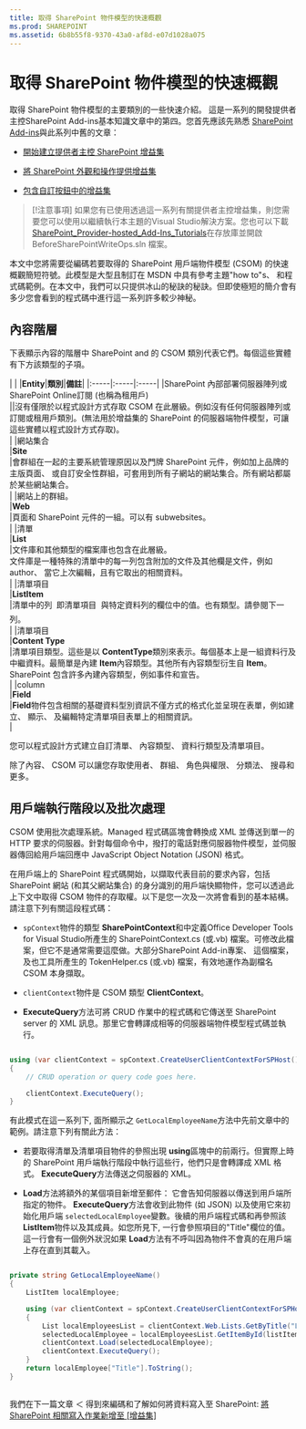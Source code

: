 ```yaml
---
title: 取得 SharePoint 物件模型的快速概觀
ms.prod: SHAREPOINT
ms.assetid: 6b8b55f8-9370-43a0-af8d-e07d1028a075
---
```



# 取得 SharePoint 物件模型的快速概觀
取得 SharePoint 物件模型的主要類別的一些快速介紹。
這是一系列的開發提供者主控SharePoint Add-ins基本知識文章中的第四。您首先應該先熟悉 [SharePoint Add-ins](sharepoint-add-ins.md)與此系列中舊的文章：
  
    
    


-  [開始建立提供者主控 SharePoint 增益集](get-started-creating-provider-hosted-sharepoint-add-ins.md)
    
  
-  [將 SharePoint 外觀和操作提供增益集](give-your-provider-hosted-add-in-the-sharepoint-look-and-feel.md)
    
  
-  [包含自訂按鈕中的增益集](include-a-custom-button-in-the-provider-hosted-add-in.md)
    
  

> [!注意事項]
> 如果您有已使用透過這一系列有關提供者主控增益集，則您需要您可以使用以繼續執行本主題的Visual Studio解決方案。您也可以下載 [SharePoint_Provider-hosted_Add-Ins_Tutorials](https://github.com/OfficeDev/SharePoint_Provider-hosted_Add-ins_Tutorials)在存放庫並開啟 BeforeSharePointWriteOps.sln 檔案。
  
    
    

本文中您將需要從編碼若要取得的 SharePoint 用戶端物件模型 (CSOM) 的快速概觀簡短符號。此模型是大型且制訂在 MSDN 中具有參考主題"how to"s、 和程式碼範例。在本文中，我們可以只提供冰山的秘訣的秘訣。但即使極短的簡介會有多少您會看到的程式碼中進行這一系列許多較少神秘。
## 內容階層

下表顯示內容的階層中 SharePoint and 的 CSOM 類別代表它們。每個這些實體有下方該類型的子項。
  
    
    

|
|
|**Entity**|**類別**|**備註**|
|:-----|:-----|:-----|
|SharePoint 內部部署伺服器陣列或SharePoint Online訂閱 (也稱為租用戶) <br/> ||沒有僅限於以程式設計方式存取 CSOM 在此層級。例如沒有任何伺服器陣列或訂閱或租用戶類別。(無法用於增益集的 SharePoint 的伺服器端物件模型，可讓這些實體以程式設計方式存取)。 <br/> |
|網站集合 <br/> |**Site** <br/> |會群組在一起的主要系統管理原因以及門牌 SharePoint 元件，例如加上品牌的主版頁面、 或自訂安全性群組，可套用到所有子網站的網站集合。所有網站都屬於某些網站集合。 <br/> |
|網站上的群組。 <br/> |**Web** <br/> |頁面和 SharePoint 元件的一組。可以有 subwebsites。 <br/> |
|清單 <br/> |**List** <br/> |文件庫和其他類型的檔案庫也包含在此層級。 <br/> 文件庫是一種特殊的清單中的每一列包含附加的文件及其他欄是文件，例如 author、 當它上次編輯，且有它取出的相關資料。 <br/> |
|清單項目 <br/> |**ListItem** <br/> |清單中的列  即清單項目  與特定資料列的欄位中的值。也有類型。請參閱下一列。 <br/> |
|清單項目 <br/> |**Content Type** <br/> |清單項目類型。這些是以 **ContentType**類別來表示。每個基本上是一組資料行及中繼資料。最簡單是內建 **Item**內容類型。其他所有內容類型衍生自 **Item**。SharePoint 包含許多內建內容類型，例如事件和宣告。 <br/> |
|column <br/> |**Field** <br/> |**Field**物件包含相關的基礎資料型別資訊不僅方式的格式化並呈現在表單，例如建立、 顯示、 及編輯特定清單項目表單上的相關資訊。 <br/> |
   

  
    
    
您可以程式設計方式建立自訂清單、 內容類型、 資料行類型及清單項目。
  
    
    
除了內容、 CSOM 可以讓您存取使用者、 群組、 角色與權限、 分類法、 搜尋和更多。
  
    
    

## 用戶端執行階段以及批次處理
<a name="CSOMBatching"> </a>

CSOM 使用批次處理系統。Managed 程式碼區塊會轉換成 XML 並傳送到單一的 HTTP 要求的伺服器。針對每個命令中，撥打的電話對應伺服器物件模型，並伺服器傳回給用戶端回應中 JavaScript Object Notation (JSON) 格式。
  
    
    
在用戶端上的 SharePoint 程式碼開始，以擷取代表目前的要求內容，包括 SharePoint 網站 (和其父網站集合) 的身分識別的用戶端快顯物件，您可以透過此上下文中取得 CSOM 物件的存取權。以下是您一次及一次將會看到的基本結構。請注意下列有關這段程式碼：
  
    
    

-  `spContext`物件的類型 **SharePointContext**和中定義Office Developer Tools for Visual Studio所產生的 SharePointContext.cs (或.vb) 檔案。可修改此檔案，但它不是通常需要這麼做。大部分SharePoint Add-in專案、 這個檔案，及也工具所產生的 TokenHelper.cs (或.vb) 檔案，有效地運作為副檔名 CSOM 本身擷取。
    
  
-  `clientContext`物件是 CSOM 類型 **ClientContext**。
    
  
- **ExecuteQuery**方法可將 CRUD 作業中的程式碼和它傳送至 SharePoint server 的 XML 訊息。那里它會轉譯成相等的伺服器端物件模型程式碼並執行。
    
  



```cs

using (var clientContext = spContext.CreateUserClientContextForSPHost())
{
    // CRUD operation or query code goes here.

    clientContext.ExecuteQuery();
}
```

有此模式在這一系列下, 面所顯示之 `GetLocalEmployeeName`方法中先前文章中的範例。請注意下列有關此方法：
  
    
    

- 若要取得清單及清單項目物件的參照出現 **using**區塊中的前兩行。但實際上時的 SharePoint 用戶端執行階段中執行這些行，他們只是會轉譯成 XML 格式。 **ExecuteQuery**方法傳送之伺服器的 XML。
    
  
- **Load**方法將額外的某個項目新增至郵件： 它會告知伺服器以傳送到用戶端所指定的物件。 **ExecuteQuery**方法會收到此物件 (如 JSON) 以及使用它來初始化用戶端 `selectedLocalEmployee`變數。後續的用戶端程式碼和再參照該 **ListItem**物件以及其成員。如您所見下, 一行會參照項目的"Title"欄位的值。這一行會有一個例外狀況如果 **Load**方法有不呼叫因為物件不會真的在用戶端上存在直到其載入。
    
  



```cs

private string GetLocalEmployeeName()
{
    ListItem localEmployee;

    using (var clientContext = spContext.CreateUserClientContextForSPHost())
    {
        List localEmployeesList = clientContext.Web.Lists.GetByTitle("Local Employees");
        selectedLocalEmployee = localEmployeesList.GetItemById(listItemID);
        clientContext.Load(selectedLocalEmployee);
        clientContext.ExecuteQuery();
    }
    return localEmployee["Title"].ToString();
}
```


## 
<a name="Nextsteps"> </a>

我們在下一篇文章 ＜ 得到來編碼和了解如何將資料寫入至 SharePoint:  [將 SharePoint 相關寫入作業新增至 [增益集]](add-sharepoint-write-operations-to-the-provider-hosted-add-in.md)
  
    
    

